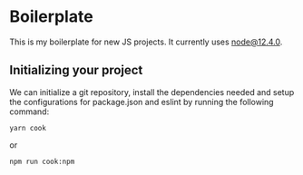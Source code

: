 # Boilerplate

This is my boilerplate for new JS projects. It currently uses node@12.4.0.

## Initializing your project

We can initialize a git repository, install the dependencies needed and setup the configurations for package.json and eslint by running the following command:

```
yarn cook
```

or

```
npm run cook:npm
```
